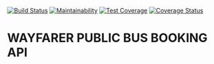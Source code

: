 [![Build Status](https://travis-ci.org/CeoFred/wayfarer.svg?branch=develop)](https://travis-ci.org/CeoFred/wayfarer)
[![Maintainability](https://api.codeclimate.com/v1/badges/0974f444ba52683e3b09/maintainability)](https://codeclimate.com/github/CeoFred/wayfarer/maintainability)
[![Test Coverage](https://api.codeclimate.com/v1/badges/0974f444ba52683e3b09/test_coverage)](https://codeclimate.com/github/CeoFred/wayfarer/test_coverage)
[![Coverage Status](https://coveralls.io/repos/github/CeoFred/wayfarer/badge.svg?branch=develop)](https://coveralls.io/github/CeoFred/wayfarer?branch=develop)
# WAYFARER PUBLIC BUS BOOKING API